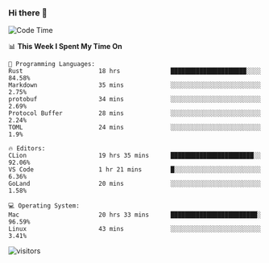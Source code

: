### Hi there 👋

<!--
**CrazyCollin/crazycollin** is a ✨ _special_ ✨ repository because its `README.md` (this file) appears on your GitHub profile.

Here are some ideas to get you started:

- 🔭 I’m currently working on ...
- 🌱 I’m currently learning ...
- 👯 I’m looking to collaborate on ...
- 🤔 I’m looking for help with ...
- 💬 Ask me about ...
- 📫 How to reach me: ...
- 😄 Pronouns: ...
- ⚡ Fun fact: ...
-->

<!--START_SECTION:waka-->
![Code Time](http://img.shields.io/badge/Code%20Time-114%20hrs%2036%20mins-blue)

📊 **This Week I Spent My Time On** 

```text
💬 Programming Languages: 
Rust                     18 hrs              █████████████████████░░░░   84.58% 
Markdown                 35 mins             ░░░░░░░░░░░░░░░░░░░░░░░░░   2.75% 
protobuf                 34 mins             ░░░░░░░░░░░░░░░░░░░░░░░░░   2.69% 
Protocol Buffer          28 mins             ░░░░░░░░░░░░░░░░░░░░░░░░░   2.24% 
TOML                     24 mins             ░░░░░░░░░░░░░░░░░░░░░░░░░   1.9%

🔥 Editors: 
CLion                    19 hrs 35 mins      ███████████████████████░░   92.06% 
VS Code                  1 hr 21 mins        █░░░░░░░░░░░░░░░░░░░░░░░░   6.36% 
GoLand                   20 mins             ░░░░░░░░░░░░░░░░░░░░░░░░░   1.58%

💻 Operating System: 
Mac                      20 hrs 33 mins      ████████████████████████░   96.59% 
Linux                    43 mins             ░░░░░░░░░░░░░░░░░░░░░░░░░   3.41%

```


<!--END_SECTION:waka-->


![visitors](https://visitor-badge.glitch.me/badge?page_id=crazycollin.crazycollin&left_color=green&right_color=red)
